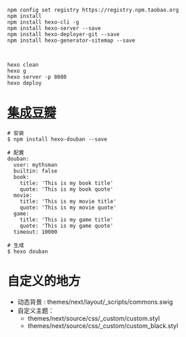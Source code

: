 
    npm config set registry https://registry.npm.taobao.org
    npm install
    npm install hexo-cli -g
    npm install hexo-server --save
    npm install hexo-deployer-git --save
    npm install hexo-generator-sitemap --save



	hexo clean
	hexo g
	hexo server -p 8080
	hexo deploy



# [集成豆瓣](https://github.com/mythsman/hexo-douban)
```
# 安装
$ npm install hexo-douban --save

# 配置
douban:
  user: mythsman
  builtin: false
  book:
    title: 'This is my book title'
    quote: 'This is my book quote'
  movie:
    title: 'This is my movie title'
    quote: 'This is my movie quote'
  game:
    title: 'This is my game title'
    quote: 'This is my game quote'
  timeout: 10000 

# 生成
$ hexo douban
```


# 自定义的地方

- 动态背景 : themes/next/layout/_scripts/commons.swig
- 自定义主题： 
	- themes/next/source/css/_custom/custom.styl
	- themes/next/source/css/_custom/custom_black.styl
